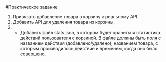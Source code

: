 #Практическое задание <br>
1. Привязать добавление товара в корзину к реальному API. <br>
2. Добавить API для удаления товара из корзины. <br>
3. * Добавить файл stats.json, в котором будет храниться статистика действий пользователя с
корзиной. В файле должны быть поля с названием действия (добавлено/удалено), названием
товара, с которым производилось действие и временем, когда оно было совершено.
